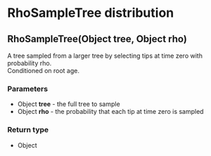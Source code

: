 RhoSampleTree distribution
==========================
RhoSampleTree(Object **tree**, Object **rho**)
----------------------------------------------

A tree sampled from a larger tree by selecting tips at time zero with probability rho.<br>Conditioned on root age.

### Parameters

- Object **tree** - the full tree to sample
- Object **rho** - the probability that each tip at time zero is sampled

### Return type

- Object



